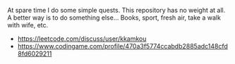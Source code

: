 At spare time I do some simple quests. This repository has no weight at all.
A better way is to do something else... Books, sport, fresh air, take a walk with wife, etc.

- https://leetcode.com/discuss/user/kkamkou
- https://www.codingame.com/profile/470a3f5774ccabdb2885adc148cfd8fd6029211
